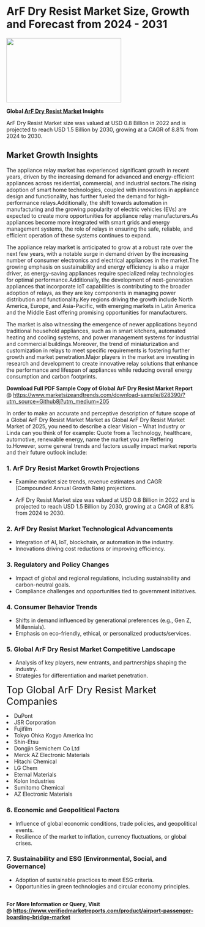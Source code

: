 <H1>ArF Dry Resist Market Size, Growth and Forecast from 2024 - 2031</H1><img class="aligncenter size-medium wp-image-584254" src="https://thirdeyenews.in/wp-content/uploads/2024/09/Global-Market-Research-300x168.jpeg" alt="" width="300" height="168" /><p><strong>Global&nbsp;<a href="https://www.marketsizeandtrends.com/download-sample/828390/?utm_source=Github8j?utm_medium=205">ArF Dry Resist Market</a> Insights</strong></p><p>ArF Dry Resist Market size was valued at USD 0.8 Billion in 2022 and is projected to reach USD 1.5 Billion by 2030, growing at a CAGR of 8.8% from 2024 to 2030.</p><p><h2>Market Growth Insights</h2> <p>The appliance relay market has experienced significant growth in recent years, driven by the increasing demand for advanced and energy-efficient appliances across residential, commercial, and industrial sectors.The rising adoption of smart home technologies, coupled with innovations in appliance design and functionality, has further fueled the demand for high-performance relays.Additionally, the shift towards automation in manufacturing and the growing popularity of electric vehicles (EVs) are expected to create more opportunities for appliance relay manufacturers.As appliances become more integrated with smart grids and energy management systems, the role of relays in ensuring the safe, reliable, and efficient operation of these systems continues to expand.</p> <p>The appliance relay market is anticipated to grow at a robust rate over the next few years, with a notable surge in demand driven by the increasing number of consumer electronics and electrical appliances in the market.The growing emphasis on sustainability and energy efficiency is also a major driver, as energy-saving appliances require specialized relay technologies for optimal performance.Additionally, the development of next-generation appliances that incorporate IoT capabilities is contributing to the broader adoption of relays, as they are key components in managing power distribution and functionality.Key regions driving the growth include North America, Europe, and Asia-Pacific, with emerging markets in Latin America and the Middle East offering promising opportunities for manufacturers.<p>The market is also witnessing the emergence of newer applications beyond traditional household appliances, such as in smart kitchens, automated heating and cooling systems, and power management systems for industrial and commercial buildings.Moreover, the trend of miniaturization and customization in relays to meet specific requirements is fostering further growth and market penetration.Major players in the market are investing in research and development to create innovative relay solutions that enhance the performance and lifespan of appliances while reducing overall energy consumption and carbon footprints.</p> <p><span class=""><strong>Download Full PDF Sample Copy of Global ArF Dry Resist Market Report</strong> @ <a href="https://www.marketsizeandtrends.com/download-sample/828390/?utm_source=Github8j?utm_medium=205" target="_blank">https://www.marketsizeandtrends.com/download-sample/828390/?utm_source=Github8j?utm_medium=205</a></span></p><p>In order to make an accurate and perceptive description of future scope of a Global&nbsp;ArF Dry Resist Market Market as Global&nbsp;ArF Dry Resist Market Market of 2025, you need to describe a clear Vision &ndash; What Industry or Linda can you think of for example: Quote from a Technology, healthcare, automotive, renewable energy, name the market you are Reffering to.However, some general trends and factors usually impact market reports and their future outlook include:</p><h3>1.&nbsp;<strong>ArF Dry Resist Market Growth Projections</strong></h3><ul><li>Examine market size trends, revenue estimates and CAGR (Compounded Annual Growth Rate) projections.</li><li><p>ArF Dry Resist Market size was valued at USD 0.8 Billion in 2022 and is projected to reach USD 1.5 Billion by 2030, growing at a CAGR of 8.8% from 2024 to 2030.</p></li></ul><h3>2.&nbsp;<strong>ArF Dry Resist Market Technological Advancements</strong></h3><ul><li>Integration of AI, IoT, blockchain, or automation in the industry.</li><li>Innovations driving cost reductions or improving efficiency.</li></ul><h3>3.&nbsp;<strong>Regulatory and Policy Changes</strong></h3><ul><li>Impact of global and regional regulations, including sustainability and carbon-neutral goals.</li><li>Compliance challenges and opportunities tied to government initiatives.</li></ul><h3>4.&nbsp;<strong>Consumer Behavior Trends</strong></h3><ul><li>Shifts in demand influenced by generational preferences (e.g., Gen Z, Millennials).</li><li>Emphasis on eco-friendly, ethical, or personalized products/services.</li></ul><h3>5.&nbsp;<strong>Global ArF Dry Resist Market Competitive Landscape</strong></h3><ul><li>Analysis of key players, new entrants, and partnerships shaping the industry.</li><li>Strategies for differentiation and market penetration.</li></ul><p data-pm-slice="1 1 []"><span style="color: inherit; font-family: inherit; font-size: 25px;">Top Global ArF Dry Resist Market Companies</span></p><div class="" data-test-id=""><p><li>DuPont</li><li> JSR Corporation</li><li> Fujifilm</li><li> Tokyo Ohka Kogyo America Inc</li><li> Shin-Etsu</li><li> Dongjin Semichem Co Ltd</li><li> Merck AZ Electronic Materials</li><li> Hitachi Chemical</li><li> LG Chem</li><li> Eternal Materials</li><li> Kolon Industries</li><li> Sumitomo Chemical</li><li> AZ Electronic Materials</li></p></div><h3>6.&nbsp;<strong>Economic and Geopolitical Factors</strong></h3><ul><li>Influence of global economic conditions, trade policies, and geopolitical events.</li><li>Resilience of the market to inflation, currency fluctuations, or global crises.</li></ul><h3>7.&nbsp;<strong>Sustainability and ESG (Environmental, Social, and Governance)</strong></h3><ul><li>Adoption of sustainable practices to meet ESG criteria.</li><li>Opportunities in green technologies and circular economy principles.</li></ul><h2><strong style="font-size: 14px;">For More Information or Query, Visit @&nbsp;</strong><a style="background-color: #ffffff; font-size: 14px;" href="https://www.marketsizeandtrends.com/report/arf-dry-resist-market/" target="_blank">https://www.verifiedmarketreports.com/product/airport-passenger-boarding-bridge-market</a></h2>